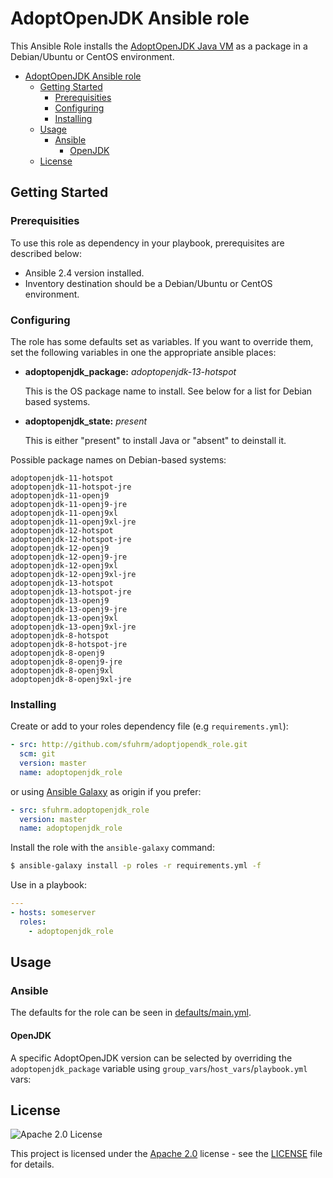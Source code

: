 # AdoptOpenJDK Ansible role

This Ansible Role installs the [AdoptOpenJDK Java VM](https://adoptopenjdk.net/) as a package in a Debian/Ubuntu or CentOS environment.

- [AdoptOpenJDK Ansible role](#adoptopenjdk-ansible-role)
  - [Getting Started](#getting-started)
    - [Prerequisities](#prerequisities)
    - [Configuring](#configuring)
    - [Installing](#installing)
  - [Usage](#usage)
    - [Ansible](#ansible)
      - [OpenJDK](#openjdk)
  - [License](#license)

## Getting Started

### Prerequisities

To use this role as dependency in your playbook, prerequisites are described below:

* Ansible 2.4 version installed.
* Inventory destination should be a Debian/Ubuntu or CentOS environment.

### Configuring

The role has some defaults set as variables. If you want to override them, set the following variables in one the appropriate ansible places:

* **adoptopenjdk_package:** _adoptopenjdk-13-hotspot_
  
  This is the OS package name to install.
  See below for a list for Debian based systems.
* **adoptopenjdk_state:** _present_

  This is either "present" to install Java or "absent" to deinstall it.

Possible package names on Debian-based systems:

```
adoptopenjdk-11-hotspot
adoptopenjdk-11-hotspot-jre
adoptopenjdk-11-openj9
adoptopenjdk-11-openj9-jre
adoptopenjdk-11-openj9xl
adoptopenjdk-11-openj9xl-jre
adoptopenjdk-12-hotspot
adoptopenjdk-12-hotspot-jre
adoptopenjdk-12-openj9
adoptopenjdk-12-openj9-jre
adoptopenjdk-12-openj9xl
adoptopenjdk-12-openj9xl-jre
adoptopenjdk-13-hotspot
adoptopenjdk-13-hotspot-jre
adoptopenjdk-13-openj9
adoptopenjdk-13-openj9-jre
adoptopenjdk-13-openj9xl
adoptopenjdk-13-openj9xl-jre
adoptopenjdk-8-hotspot
adoptopenjdk-8-hotspot-jre
adoptopenjdk-8-openj9
adoptopenjdk-8-openj9-jre
adoptopenjdk-8-openj9xl
adoptopenjdk-8-openj9xl-jre
```

### Installing

Create or add to your roles dependency file (e.g `requirements.yml`):

```yml
- src: http://github.com/sfuhrm/adoptjopendk_role.git
  scm: git
  version: master
  name: adoptopenjdk_role
```

or using [Ansible Galaxy](https://galaxy.ansible.com/sfuhrm/adoptopenjdk_role/) as origin if you prefer:

```yml
- src: sfuhrm.adoptopenjdk_role
  version: master
  name: adoptopenjdk_role
```


Install the role with the `ansible-galaxy` command:

```sh
$ ansible-galaxy install -p roles -r requirements.yml -f
```

Use in a playbook:

```yml
---
- hosts: someserver
  roles:
    - adoptopenjdk_role
```

## Usage

### Ansible

The defaults for the role can be seen in [defaults/main.yml](https://github.com/sfuhrm/adoptopenjdk_role/blob/master/defaults/main.yml).

#### OpenJDK

A specific AdoptOpenJDK version can be selected by overriding the `adoptopenjdk_package` variable using `group_vars`/`host_vars`/`playbook.yml` vars:

## License

![Apache 2.0 License](https://img.shields.io/hexpm/l/plug.svg)

This project is licensed under the [Apache 2.0](https://www.apache.org/licenses/LICENSE-2.0) license - see the [LICENSE](LICENSE) file for details.

